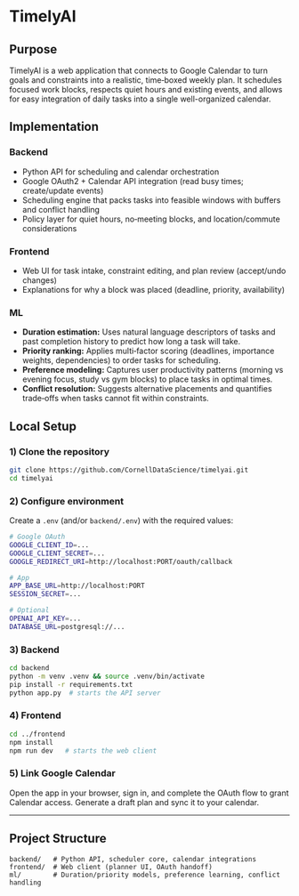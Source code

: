 # TimelyAI

## Purpose

TimelyAI is a web application that connects to Google Calendar to turn goals and constraints into a realistic, time‑boxed weekly plan. It schedules focused work blocks, respects quiet hours and existing events, and allows for easy integration of daily tasks into a single well-organized calendar.

## Implementation

### Backend

* Python API for scheduling and calendar orchestration
* Google OAuth2 + Calendar API integration (read busy times; create/update events)
* Scheduling engine that packs tasks into feasible windows with buffers and conflict handling
* Policy layer for quiet hours, no‑meeting blocks, and location/commute considerations

### Frontend

* Web UI for task intake, constraint editing, and plan review (accept/undo changes)
* Explanations for why a block was placed (deadline, priority, availability)

### ML

* **Duration estimation:** Uses natural language descriptors of tasks and past completion history to predict how long a task will take.
* **Priority ranking:** Applies multi‑factor scoring (deadlines, importance weights, dependencies) to order tasks for scheduling.
* **Preference modeling:** Captures user productivity patterns (morning vs evening focus, study vs gym blocks) to place tasks in optimal times.
* **Conflict resolution:** Suggests alternative placements and quantifies trade‑offs when tasks cannot fit within constraints.

## Local Setup

### 1) Clone the repository

```bash
git clone https://github.com/CornellDataScience/timelyai.git
cd timelyai
```

### 2) Configure environment

Create a `.env` (and/or `backend/.env`) with the required values:

```bash
# Google OAuth
GOOGLE_CLIENT_ID=...
GOOGLE_CLIENT_SECRET=...
GOOGLE_REDIRECT_URI=http://localhost:PORT/oauth/callback

# App
APP_BASE_URL=http://localhost:PORT
SESSION_SECRET=...

# Optional
OPENAI_API_KEY=...
DATABASE_URL=postgresql://...
```

### 3) Backend

```bash
cd backend
python -m venv .venv && source .venv/bin/activate
pip install -r requirements.txt
python app.py  # starts the API server
```

### 4) Frontend

```bash
cd ../frontend
npm install
npm run dev   # starts the web client
```

### 5) Link Google Calendar

Open the app in your browser, sign in, and complete the OAuth flow to grant Calendar access. Generate a draft plan and sync it to your calendar.

---

## Project Structure

```
backend/   # Python API, scheduler core, calendar integrations
frontend/  # Web client (planner UI, OAuth handoff)
ml/        # Duration/priority models, preference learning, conflict handling
```
